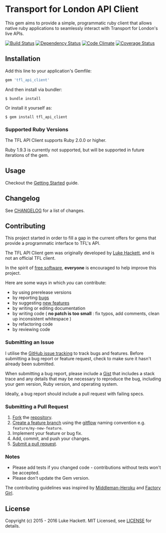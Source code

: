 # Transport for London API Client

This gem aims to provide a simple, programmatic ruby client that allows
native ruby applications to seamlessly interact with Transport for
London's live APIs.

[![Build Status](https://travis-ci.org/LukeHackett/tfl_api_client.svg?branch=master)](https://travis-ci.org/LukeHackett/tfl_api_client)
[![Dependency Status](https://gemnasium.com/LukeHackett/tfl_api_client.svg)](https://gemnasium.com/LukeHackett/tfl_api_client)
[![Code Climate](https://codeclimate.com/github/LukeHackett/tfl_api_client/badges/gpa.svg)](https://codeclimate.com/github/LukeHackett/tfl_api_client)
[![Coverage Status](https://coveralls.io/repos/LukeHackett/tfl_api_client/badge.svg?branch=master&service=github)](https://coveralls.io/github/LukeHackett/tfl_api_client?branch=master)


## Installation

Add this line to your application's Gemfile:

```ruby
gem 'tfl_api_client'
```

And then install via bundler:

    $ bundle install

Or install it yourself as:

    $ gem install tfl_api_client


### Supported Ruby Versions

The TFL API Client supports Ruby 2.0.0 or higher. 

Ruby 1.9.3 is currently not supported, but will be supported in future 
iterations of the gem.


## Usage

Checkout the [Getting Started][getting_started] guide.

[getting_started]: GETTING_STARTED.md


## Changelog

See [CHANGELOG][changelog] for a list of changes.

[changelog]: CHANGELOG.md


## Contributing

This project started in order to fill a gap in the current offers for 
gems that provide a programmatic interface to TFL's API. 

The TFL API Client gem was originally developed by [Luke Hackett][luke_hackett], 
and is not an official TFL client.

In the spirit of [free software][free-sw], **everyone** is encouraged to 
help improve this project.

Here are some ways in which *you* can contribute:

* by using prerelease versions
* by reporting [bugs][issues]
* by suggesting [new features][issues]
* by writing or editing documentation
* by writing code ( **no patch is too small** : fix typos, add comments, clean up inconsistent whitespace )
* by refactoring code
* by reviewing code

[luke_hackett]: http://www.lukehackett.com
[free-sw]: http://www.fsf.org/licensing/essays/free-sw.html
[issues]: https://github.com/LukeHackett/tfl_api_client/issues

### Submitting an Issue

I utilise the [GitHub issue tracking][issues] to track bugs and features.
Before submitting a bug report or feature request, check to make sure it
hasn't already been submitted.

When submitting a bug report, please include a [Gist][gist] that includes
a stack trace and any details that may be necessary to reproduce the bug,
including your gem version, Ruby version, and operating system. 

Ideally, a bug report should include a pull request with failing specs.

[gist]: https://gist.github.com/

### Submitting a Pull Request

1. [Fork][fork] the [repository][repo].
2. [Create a feature branch][branch] using the [gitflow][gitflow] naming convention e.g. `feature/my-new-feature`.
3. Implement your feature or bug fix.
4. Add, commit, and push your changes.
5. [Submit a pull request][pr].

[repo]: https://github.com/LukeHackett/tfl_api_client/tree/master
[fork]: https://help.github.com/articles/fork-a-repo/
[branch]: https://help.github.com/articles/creating-and-deleting-branches-within-your-repository/
[pr]: https://help.github.com/articles/using-pull-requests/
[gitflow]: http://danielkummer.github.io/git-flow-cheatsheet/#features

### Notes

* Please add tests if you changed code - contributions without tests won't be accepted.
* Please don't update the Gem version.

The contributing guidelines was inspired by [Middleman-Heroku][middleman] 
and [Factory Girl][factory_girl]. 

[middleman]: https://github.com/middleman/middleman-heroku/blob/master/CONTRIBUTING.md
[factory_girl]: https://github.com/thoughtbot/factory_girl/blob/master/CONTRIBUTING.md


## License

Copyright (c) 2015 - 2016 Luke Hackett. MIT Licensed, see [LICENSE][license] for details.

[license]: LICENSE

